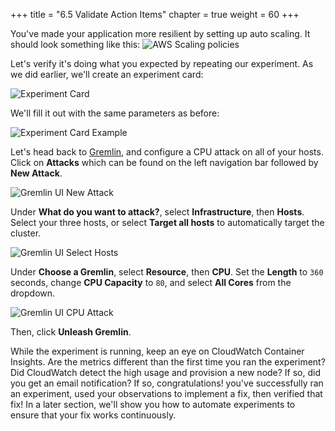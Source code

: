 +++
title = "6.5 Validate Action Items"
chapter = true
weight = 60
+++

You've made your application more resilient by setting up auto scaling. It should look something like this:
![AWS Scaling policies](/images/aws_scaling_policies.png)


Let's verify it's doing what you expected by repeating our experiment. As we did earlier, we'll create an experiment card:

![Experiment Card](/images/Experiment_Card.jpg)

We'll fill it out with the same parameters as before:

![Experiment Card Example](/images/Experiment_Card_Example.jpg)

Let's head back to [Gremlin](app.gremlin.com), and configure a CPU attack on all of your hosts. Click on **Attacks** which can be found on the left navigation bar followed by **New Attack**.

![Gremlin UI New Attack](/images/gremlin/gremlin_ui_create_new_attack.png)

Under **What do you want to attack?**, select **Infrastructure**, then **Hosts**. Select your three hosts, or select **Target all hosts** to automatically target the cluster.

![Gremlin UI Select Hosts](/images/gremlin/gremlin_ui_select_hosts.png)

Under **Choose a Gremlin**, select **Resource**, then **CPU**. Set the **Length** to `360` seconds, change **CPU Capacity** to `80`, and select **All Cores** from the dropdown. 


![Gremlin UI CPU Attack](/images/gremlin/gremlin_ui_cpu_attack.png)

Then, click **Unleash Gremlin**.

While the experiment is running, keep an eye on CloudWatch Container Insights. Are the metrics different than the first time you ran the experiment? Did CloudWatch detect the high usage and provision a new node? If so, did you get an email notification? If so, congratulations! you've successfully ran an experiment, used your observations to implement a fix, then verified that fix! In a later section, we'll show you how to automate experiments to ensure that your fix works continuously.